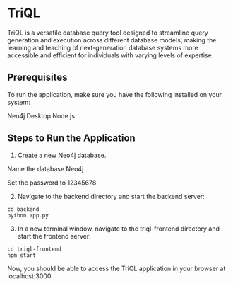 # TriQL

TriQL is a versatile database query tool designed to streamline query generation and execution across different database models, making the learning and teaching of next-generation database systems more accessible and efficient for individuals with varying levels of expertise.

## Prerequisites
To run the application, make sure you have the following installed on your system:

Neo4j Desktop
Node.js

## Steps to Run the Application
1. Create a new Neo4j database.

Name the database Neo4j

Set the password to 12345678

2. Navigate to the backend directory and start the backend server:

```
cd backend
python app.py
```

3. In a new terminal window, navigate to the triql-frontend directory and start the frontend server:
```
cd triql-frontend
npm start
```
Now, you should be able to access the TriQL application in your browser at localhost:3000.






